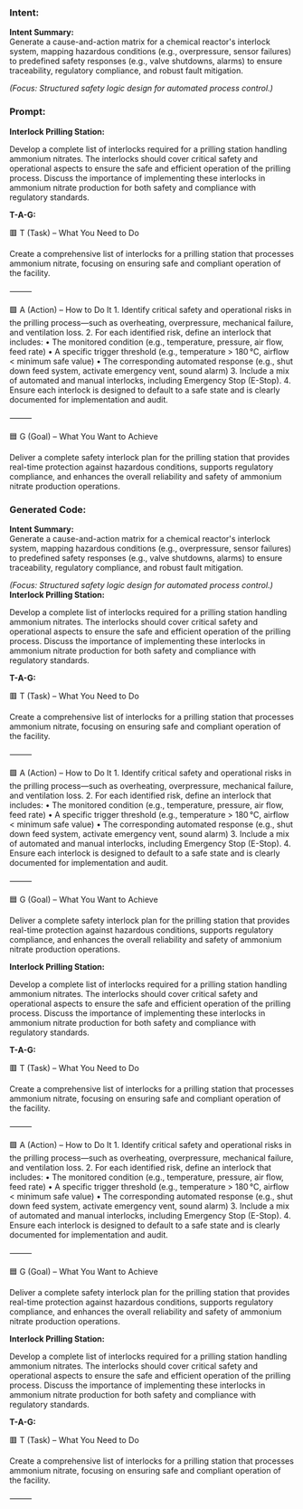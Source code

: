### Intent:
**Intent Summary:**  
Generate a cause-and-action matrix for a chemical reactor's interlock system, mapping hazardous conditions (e.g., overpressure, sensor failures) to predefined safety responses (e.g., valve shutdowns, alarms) to ensure traceability, regulatory compliance, and robust fault mitigation.  

*(Focus: Structured safety logic design for automated process control.)*

### Prompt:
**Interlock Prilling Station:**

Develop a complete list of interlocks required for a prilling station handling ammonium nitrates. The interlocks should cover critical safety and operational aspects to ensure the safe and efficient operation of the prilling process. Discuss the importance of implementing these interlocks in ammonium nitrate production for both safety and compliance with regulatory standards.

**T-A-G:**

🟥 T (Task) – What You Need to Do

Create a comprehensive list of interlocks for a prilling station that processes ammonium nitrate, focusing on ensuring safe and compliant operation of the facility.

⸻

🟩 A (Action) – How to Do It
	1.	Identify critical safety and operational risks in the prilling process—such as overheating, overpressure, mechanical failure, and ventilation loss.
	2.	For each identified risk, define an interlock that includes:
	•	The monitored condition (e.g., temperature, pressure, air flow, feed rate)
	•	A specific trigger threshold (e.g., temperature > 180 °C, airflow < minimum safe value)
	•	The corresponding automated response (e.g., shut down feed system, activate emergency vent, sound alarm)
	3.	Include a mix of automated and manual interlocks, including Emergency Stop (E-Stop).
	4.	Ensure each interlock is designed to default to a safe state and is clearly documented for implementation and audit.

⸻

🟦 G (Goal) – What You Want to Achieve

Deliver a complete safety interlock plan for the prilling station that provides real-time protection against hazardous conditions, supports regulatory compliance, and enhances the overall reliability and safety of ammonium nitrate production operations.

### Generated Code:
**Intent Summary:**  
Generate a cause-and-action matrix for a chemical reactor's interlock system, mapping hazardous conditions (e.g., overpressure, sensor failures) to predefined safety responses (e.g., valve shutdowns, alarms) to ensure traceability, regulatory compliance, and robust fault mitigation.  

*(Focus: Structured safety logic design for automated process control.)*
**Interlock Prilling Station:**

Develop a complete list of interlocks required for a prilling station handling ammonium nitrates. The interlocks should cover critical safety and operational aspects to ensure the safe and efficient operation of the prilling process. Discuss the importance of implementing these interlocks in ammonium nitrate production for both safety and compliance with regulatory standards.

**T-A-G:**

🟥 T (Task) – What You Need to Do

Create a comprehensive list of interlocks for a prilling station that processes ammonium nitrate, focusing on ensuring safe and compliant operation of the facility.

⸻

🟩 A (Action) – How to Do It
	1.	Identify critical safety and operational risks in the prilling process—such as overheating, overpressure, mechanical failure, and ventilation loss.
	2.	For each identified risk, define an interlock that includes:
	•	The monitored condition (e.g., temperature, pressure, air flow, feed rate)
	•	A specific trigger threshold (e.g., temperature > 180 °C, airflow < minimum safe value)
	•	The corresponding automated response (e.g., shut down feed system, activate emergency vent, sound alarm)
	3.	Include a mix of automated and manual interlocks, including Emergency Stop (E-Stop).
	4.	Ensure each interlock is designed to default to a safe state and is clearly documented for implementation and audit.

⸻

🟦 G (Goal) – What You Want to Achieve

Deliver a complete safety interlock plan for the prilling station that provides real-time protection against hazardous conditions, supports regulatory compliance, and enhances the overall reliability and safety of ammonium nitrate production operations.  

**Interlock Prilling Station:**

Develop a complete list of interlocks required for a prilling station handling ammonium nitrates. The interlocks should cover critical safety and operational aspects to ensure the safe and efficient operation of the prilling process. Discuss the importance of implementing these interlocks in ammonium nitrate production for both safety and compliance with regulatory standards.

**T-A-G:**

🟥 T (Task) – What You Need to Do

Create a comprehensive list of interlocks for a prilling station that processes ammonium nitrate, focusing on ensuring safe and compliant operation of the facility.

⸻

🟩 A (Action) – How to Do It
	1.	Identify critical safety and operational risks in the prilling process—such as overheating, overpressure, mechanical failure, and ventilation loss.
	2.	For each identified risk, define an interlock that includes:
	•	The monitored condition (e.g., temperature, pressure, air flow, feed rate)
	•	A specific trigger threshold (e.g., temperature > 180 °C, airflow < minimum safe value)
	•	The corresponding automated response (e.g., shut down feed system, activate emergency vent, sound alarm)
	3.	Include a mix of automated and manual interlocks, including Emergency Stop (E-Stop).
	4.	Ensure each interlock is designed to default to a safe state and is clearly documented for implementation and audit.

⸻

🟦 G (Goal) – What You Want to Achieve

Deliver a complete safety interlock plan for the prilling station that provides real-time protection against hazardous conditions, supports regulatory compliance, and enhances the overall reliability and safety of ammonium nitrate production operations.  

**Interlock Prilling Station:**

Develop a complete list of interlocks required for a prilling station handling ammonium nitrates. The interlocks should cover critical safety and operational aspects to ensure the safe and efficient operation of the prilling process. Discuss the importance of implementing these interlocks in ammonium nitrate production for both safety and compliance with regulatory standards.

**T-A-G:**

🟥 T (Task) – What You Need to Do

Create a comprehensive list of interlocks for a prilling station that processes ammonium nitrate, focusing on ensuring safe and compliant operation of the facility.

⸻
